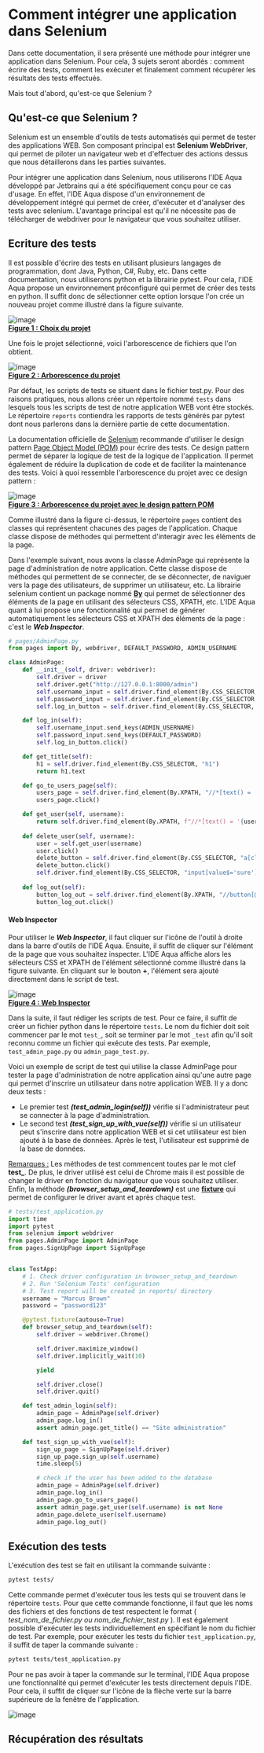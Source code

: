 # Comment intégrer une application dans Selenium 

Dans cette documentation, il sera présenté une méthode pour intégrer une application dans Selenium. Pour cela, 3 sujets seront abordés  :  comment écrire des tests, comment les exécuter et finalement comment récupérer les résultats des tests effectués.

Mais tout d'abord, qu'est-ce que Selenium ?

## Qu'est-ce que Selenium ?

Selenium est un ensemble d'outils de tests automatisés qui permet de tester des applications WEB. Son composant principal est __Selenium WebDriver__, qui permet de piloter un navigateur web et d'effectuer des actions dessus que nous détaillerons dans les parties suivantes.  

Pour intégrer une application dans Selenium, nous utiliserons l'IDE Aqua développé par Jetbrains qui a été spécifiquement conçu pour ce cas d'usage. En effet, l'IDE Aqua dispose d'un environnement de développement intégré qui permet de créer, d'exécuter et d'analyser des tests avec selenium. L'avantage principal est qu'il ne nécessite pas 
de télécharger de webdriver pour le navigateur que vous souhaitez utiliser.

## Ecriture des tests
Il est possible d'écrire des tests en utilisant plusieurs langages de programmation, dont Java, Python, C#, Ruby, etc. Dans cette documentation, nous utiliserons python et la librairie pytest. 
Pour cela, l'IDE Aqua propose un environnement préconfiguré qui permet de créer des tests en python. Il suffit donc de sélectionner cette option lorsque l'on crée un nouveau projet comme illustré dans la figure suivante.

![image](https://raw.githubusercontent.com/AloyseSECK/DOCUMENTATIONS/main/Images/Selenium%20DOCS%20img/New_Project_Aqua.png)  
<u>  **Figure 1 : Choix du projet** </u>

Une fois le projet sélectionné, voici l'arborescence de fichiers que l'on obtient.   

![image](https://raw.githubusercontent.com/AloyseSECK/DOCUMENTATIONS/main/Images/Selenium%20DOCS%20img/Arborescence_du_projet.png)  
<u>  **Figure 2 : Arborescence du projet** </u>

Par défaut, les scripts de tests se situent dans le fichier test.py.
Pour des raisons pratiques, nous allons créer un répertoire nommé ``tests`` dans lesquels tous les scripts de test de notre application WEB vont être stockés.
Le répertoire ``reports`` contiendra les rapports de tests générés par pytest dont nous parlerons dans la dernière partie de cette documentation.

La documentation officielle de [Selenium](https://www.selenium.dev/documentation/) recommande d'utiliser le design pattern [Page Object Model (POM)](https://www.selenium.dev/documentation/test_practices/encouraged/page_object_models/) pour écrire des tests. Ce design pattern permet de séparer la logique de test de la logique de l'application. Il permet également de réduire la duplication de code et de faciliter la maintenance des tests.
Voici à quoi ressemble l'arborescence du projet avec ce design pattern :    

![image](https://raw.githubusercontent.com/AloyseSECK/DOCUMENTATIONS/main/Images/Selenium%20DOCS%20img/Arborescence_du_projet_avec_POM.png)   
<u>  **Figure 3 : Arborescence du projet avec le design pattern POM** </u>   

Comme illustré dans la figure ci-dessus, le répertoire ``pages`` contient des classes qui représentent chacunes des pages de l'application. Chaque classe dispose de méthodes qui permettent d'interagir avec les éléments de la page.  

Dans l'exemple suivant, nous avons la classe AdminPage qui représente la page d'administration de notre application. Cette classe dispose de méthodes qui permettent de se connecter, de se déconnecter, de naviguer vers la page des utilisateurs, de supprimer un utilisateur, etc. La librairie selenium contient un package nommé [**By**](https://www.selenium.dev/selenium/docs/api/java/org/openqa/selenium/By.html) qui permet de sélectionner des éléments de la page en utilisant des sélecteurs CSS, XPATH, etc. L'IDE Aqua quant à lui propose une fonctionnalité qui permet de générer automatiquement les sélecteurs CSS et XPATH des éléments de la page : c'est le __*Web Inspector*__. 

```python
# pages/AdminPage.py
from pages import By, webdriver, DEFAULT_PASSWORD, ADMIN_USERNAME

class AdminPage:
    def __init__(self, driver: webdriver):
        self.driver = driver
        self.driver.get("http://127.0.0.1:8000/admin")
        self.username_input = self.driver.find_element(By.CSS_SELECTOR, "#id_username")
        self.password_input = self.driver.find_element(By.CSS_SELECTOR, "#id_password")
        self.log_in_button = self.driver.find_element(By.CSS_SELECTOR, "input[value$='in']")

    def log_in(self):
        self.username_input.send_keys(ADMIN_USERNAME)
        self.password_input.send_keys(DEFAULT_PASSWORD)
        self.log_in_button.click()

    def get_title(self):
        h1 = self.driver.find_element(By.CSS_SELECTOR, "h1")
        return h1.text

    def go_to_users_page(self):
        users_page = self.driver.find_element(By.XPATH, "//*[text() = 'Users']")
        users_page.click()

    def get_user(self, username):
        return self.driver.find_element(By.XPATH, f"//*[text() = '{username}']")
        
    def delete_user(self, username):
        user = self.get_user(username)
        user.click()
        delete_button = self.driver.find_element(By.CSS_SELECTOR, "a[class='deletelink']")
        delete_button.click()
        self.driver.find_element(By.CSS_SELECTOR, "input[value$='sure']").click()
    
    def log_out(self):
        button_log_out = self.driver.find_element(By.XPATH, "//button[@type='submit']")
        button_log_out.click()

```

#### Web Inspector  
Pour utiliser le __*Web Inspector*__, il faut cliquer sur l'icône de l'outil à droite dans la barre d'outils de l'IDE Aqua. Ensuite, il suffit de cliquer sur l'élément de la page que vous souhaitez inspecter. L'IDE Aqua affiche alors les sélecteurs CSS et XPATH de l'élément sélectionné comme illustré dans la figure suivante. En cliquant sur le bouton **+**, l'élément sera ajouté directement dans le script de test.

![image](https://raw.githubusercontent.com/AloyseSECK/DOCUMENTATIONS/main/Images/Selenium%20DOCS%20img/Web_Inspector.png)    
<u>  **Figure 4 : Web Inspector** </u>   

Dans la suite, il faut rédiger les scripts de test. Pour ce faire, il suffit de créer un fichier python dans le répertoire ``tests``. Le nom du fichier doit soit commencer par le mot ``test_``, soit se terminer par le mot ``_test`` afin qu'il soit reconnu comme un fichier qui exécute des tests. Par exemple, ``test_admin_page.py`` ou ``admin_page_test.py``. 


Voici un exemple de script de test qui utilise la classe AdminPage pour tester la page d'administration de notre application ainsi qu'une autre page qui permet d'inscrire un utilisateur dans notre application WEB. 
Il y a donc deux tests : 
- Le premier test __*(test_admin_login(self))*__ vérifie si l'administrateur peut se connecter à la page d'administration.
- Le second test __*(test_sign_up_with_vue(self))*__ vérifie si un utilisateur peut s'inscrire dans notre application WEB et si cet utilisateur est bien ajouté à la base de données. Après le test, l'utilisateur est supprimé de la base de données.    

<u>Remarques :</u> Les méthodes de test commencent toutes par le mot clef **test_**. De plus, le driver utilisé est celui de Chrome mais il est possible de changer le driver en fonction du navigateur que vous souhaitez utiliser. Enfin, la méthode __*(browser_setup_and_teardown)*__ est une [__fixture__](https://docs.pytest.org/en/stable/explanation/fixtures.html) qui permet de configurer le driver avant et après chaque test.  

```python
# tests/test_application.py
import time
import pytest
from selenium import webdriver
from pages.AdminPage import AdminPage
from pages.SignUpPage import SignUpPage


class TestApp:
    # 1. Check driver configuration in browser_setup_and_teardown
    # 2. Run 'Selenium Tests' configuration
    # 3. Test report will be created in reports/ directory
    username = "Marcus Brown"
    password = "password123"

    @pytest.fixture(autouse=True)
    def browser_setup_and_teardown(self):
        self.driver = webdriver.Chrome()

        self.driver.maximize_window()
        self.driver.implicitly_wait(10)

        yield

        self.driver.close()
        self.driver.quit()

    def test_admin_login(self):
        admin_page = AdminPage(self.driver)
        admin_page.log_in()
        assert admin_page.get_title() == "Site administration"

    def test_sign_up_with_vue(self):
        sign_up_page = SignUpPage(self.driver)
        sign_up_page.sign_up(self.username)
        time.sleep(5)

        # check if the user has been added to the database
        admin_page = AdminPage(self.driver)
        admin_page.log_in()
        admin_page.go_to_users_page()
        assert admin_page.get_user(self.username) is not None
        admin_page.delete_user(self.username)
        admin_page.log_out()

```

## Exécution des tests
L'exécution des test se fait en utilisant la commande suivante : 
```bash
pytest tests/ 
```
Cette commande permet d'exécuter tous les tests qui se trouvent dans le répertoire ``tests``. Pour que cette commande fonctionne, il faut que les noms des fichiers et des fonctions de test respectent le format ( *test_nom_de_fichier.py ou nom_de_fichier_test.py* ). Il est également possible d'exécuter les tests individuellement en spécifiant le nom du fichier de test. Par exemple, pour exécuter les tests du fichier 
``test_application.py``, il suffit de taper la commande suivante : 

```bash 
pytest tests/test_application.py
```

Pour ne pas avoir à taper la commande sur le terminal, l'IDE Aqua propose une fonctionnalité qui permet d'exécuter les tests directement depuis l'IDE. Pour cela, il suffit de cliquer sur l'icône de la flèche verte sur la barre supérieure de la fenêtre de l'application.

![image](https://raw.githubusercontent.com/AloyseSECK/DOCUMENTATIONS/main/Images/Selenium%20DOCS%20img/Run_Tests.png)

## Récupération des résultats


